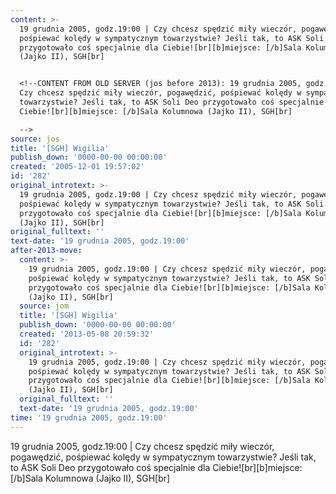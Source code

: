 ```yaml
---
content: >-
  19 grudnia 2005, godz.19:00 | Czy chcesz spędzić miły wieczór, pogawędzić,
  pośpiewać kolędy w sympatycznym towarzystwie? Jeśli tak, to ASK Soli Deo
  przygotowało coś specjalnie dla Ciebie![br][b]miejsce: [/b]Sala Kolumnowa
  (Jajko II), SGH[br]


  <!--CONTENT FROM OLD SERVER (jos before 2013): 19 grudnia 2005, godz.19:00 |
  Czy chcesz spędzić miły wieczór, pogawędzić, pośpiewać kolędy w sympatycznym
  towarzystwie? Jeśli tak, to ASK Soli Deo przygotowało coś specjalnie dla
  Ciebie![br][b]miejsce: [/b]Sala Kolumnowa (Jajko II), SGH[br]

  -->
source: jos
title: '[SGH] Wigilia'
publish_down: '0000-00-00 00:00:00'
created: '2005-12-01 19:57:02'
id: '282'
original_introtext: >-
  19 grudnia 2005, godz.19:00 | Czy chcesz spędzić miły wieczór, pogawędzić,
  pośpiewać kolędy w sympatycznym towarzystwie? Jeśli tak, to ASK Soli Deo
  przygotowało coś specjalnie dla Ciebie![br][b]miejsce: [/b]Sala Kolumnowa
  (Jajko II), SGH[br]
original_fulltext: ''
text-date: '19 grudnia 2005, godz.19:00'
after-2013-move:
  content: >-
    19 grudnia 2005, godz.19:00 | Czy chcesz spędzić miły wieczór, pogawędzić,
    pośpiewać kolędy w sympatycznym towarzystwie? Jeśli tak, to ASK Soli Deo
    przygotowało coś specjalnie dla Ciebie![br][b]miejsce: [/b]Sala Kolumnowa
    (Jajko II), SGH[br]
  source: jom
  title: '[SGH] Wigilia'
  publish_down: '0000-00-00 00:00:00'
  created: '2013-05-08 20:59:32'
  id: '282'
  original_introtext: >-
    19 grudnia 2005, godz.19:00 | Czy chcesz spędzić miły wieczór, pogawędzić,
    pośpiewać kolędy w sympatycznym towarzystwie? Jeśli tak, to ASK Soli Deo
    przygotowało coś specjalnie dla Ciebie![br][b]miejsce: [/b]Sala Kolumnowa
    (Jajko II), SGH[br]
  original_fulltext: ''
  text-date: '19 grudnia 2005, godz.19:00'
time: '19 grudnia 2005, godz.19:00'
---
```

19 grudnia 2005, godz.19:00 | Czy chcesz spędzić miły wieczór, pogawędzić, pośpiewać kolędy w sympatycznym towarzystwie? Jeśli tak, to ASK Soli Deo przygotowało coś specjalnie dla Ciebie![br][b]miejsce: [/b]Sala Kolumnowa (Jajko II), SGH[br]

<!--CONTENT FROM OLD SERVER (jos before 2013): 19 grudnia 2005, godz.19:00 | Czy chcesz spędzić miły wieczór, pogawędzić, pośpiewać kolędy w sympatycznym towarzystwie? Jeśli tak, to ASK Soli Deo przygotowało coś specjalnie dla Ciebie![br][b]miejsce: [/b]Sala Kolumnowa (Jajko II), SGH[br]
-->

<!--{{json:{"created_date":"2005-12-01 19:57:02","publish_down":"0000-00-00 00:00:00","id":"282"}}}-->